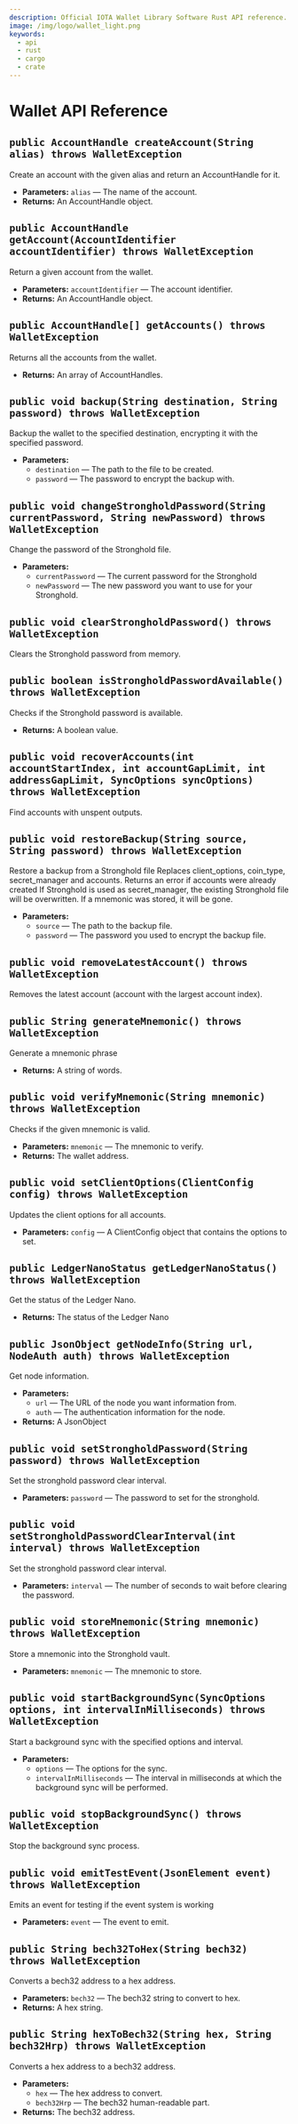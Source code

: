 ```yaml
---
description: Official IOTA Wallet Library Software Rust API reference.
image: /img/logo/wallet_light.png
keywords:
  - api
  - rust
  - cargo
  - crate
---
```


# Wallet API Reference

## `public AccountHandle createAccount(String alias) throws WalletException`

Create an account with the given alias and return an AccountHandle for it.

- **Parameters:** `alias` — The name of the account.
- **Returns:** An AccountHandle object.

## `public AccountHandle getAccount(AccountIdentifier accountIdentifier) throws WalletException`

Return a given account from the wallet.

- **Parameters:** `accountIdentifier` — The account identifier.
- **Returns:** An AccountHandle object.

## `public AccountHandle[] getAccounts() throws WalletException`

Returns all the accounts from the wallet.

- **Returns:** An array of AccountHandles.

## `public void backup(String destination, String password) throws WalletException`

Backup the wallet to the specified destination, encrypting it with the specified password.

- **Parameters:**
  - `destination` — The path to the file to be created.
  - `password` — The password to encrypt the backup with.

## `public void changeStrongholdPassword(String currentPassword, String newPassword) throws WalletException`

Change the password of the Stronghold file.

- **Parameters:**
  - `currentPassword` — The current password for the Stronghold
  - `newPassword` — The new password you want to use for your Stronghold.

## `public void clearStrongholdPassword() throws WalletException`

Clears the Stronghold password from memory.

## `public boolean isStrongholdPasswordAvailable() throws WalletException`

Checks if the Stronghold password is available.

- **Returns:** A boolean value.

## `public void recoverAccounts(int accountStartIndex, int accountGapLimit, int addressGapLimit, SyncOptions syncOptions) throws WalletException`

Find accounts with unspent outputs.

## `public void restoreBackup(String source, String password) throws WalletException`

Restore a backup from a Stronghold file Replaces client_options, coin_type, secret_manager and accounts. Returns an error if accounts were already created If Stronghold is used as secret_manager, the existing Stronghold file will be overwritten. If a mnemonic was stored, it will be gone.

- **Parameters:**
  - `source` — The path to the backup file.
  - `password` — The password you used to encrypt the backup file.

## `public void removeLatestAccount() throws WalletException`

Removes the latest account (account with the largest account index).

## `public String generateMnemonic() throws WalletException`

Generate a mnemonic phrase

- **Returns:** A string of words.

## `public void verifyMnemonic(String mnemonic) throws WalletException`

Checks if the given mnemonic is valid.

- **Parameters:** `mnemonic` — The mnemonic to verify.
- **Returns:** The wallet address.

## `public void setClientOptions(ClientConfig config) throws WalletException`

Updates the client options for all accounts.

- **Parameters:** `config` — A ClientConfig object that contains the options to set.

## `public LedgerNanoStatus getLedgerNanoStatus() throws WalletException`

Get the status of the Ledger Nano.

- **Returns:** The status of the Ledger Nano

## `public JsonObject getNodeInfo(String url, NodeAuth auth) throws WalletException`

Get node information.

- **Parameters:**
  - `url` — The URL of the node you want information from.
  - `auth` — The authentication information for the node.
- **Returns:** A JsonObject

## `public void setStrongholdPassword(String password) throws WalletException`

Set the stronghold password clear interval.

- **Parameters:** `password` — The password to set for the stronghold.

## `public void setStrongholdPasswordClearInterval(int interval) throws WalletException`

Set the stronghold password clear interval.

- **Parameters:** `interval` — The number of seconds to wait before clearing the password.

## `public void storeMnemonic(String mnemonic) throws WalletException`

Store a mnemonic into the Stronghold vault.

- **Parameters:** `mnemonic` — The mnemonic to store.

## `public void startBackgroundSync(SyncOptions options, int intervalInMilliseconds) throws WalletException`

Start a background sync with the specified options and interval.

- **Parameters:**
  - `options` — The options for the sync.
  - `intervalInMilliseconds` — The interval in milliseconds at which the background sync will be performed.

## `public void stopBackgroundSync() throws WalletException`

Stop the background sync process.

## `public void emitTestEvent(JsonElement event) throws WalletException`

Emits an event for testing if the event system is working

- **Parameters:** `event` — The event to emit.

## `public String bech32ToHex(String bech32) throws WalletException`

Converts a bech32 address to a hex address.

- **Parameters:** `bech32` — The bech32 string to convert to hex.
- **Returns:** A hex string.

## `public String hexToBech32(String hex, String bech32Hrp) throws WalletException`

Converts a hex address to a bech32 address.

- **Parameters:**
  - `hex` — The hex address to convert.
  - `bech32Hrp` — The bech32 human-readable part.
- **Returns:** The bech32 address.
